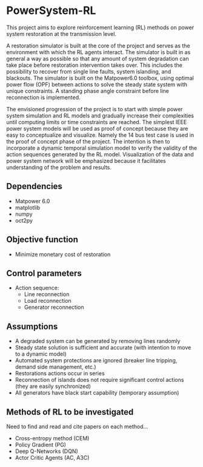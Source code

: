 # PowerSystem-RL #
This project aims to explore reinforcement learning (RL) methods on power system restoration at the transmission level.

A restoration simulator is built at the core of the project and serves as the environment with which the RL agents
interact.  The simulator is built in as general a way as possible so that any amount of system degradation can take place
before restoration intervention takes over.  This includes the possibility to recover from single line faults, system
islanding, and blackouts.  The simulator is built on the Matpower6.0 toolbox, using optimal power flow (OPF) between actions
to solve the steady state system with unique constraints.  A standing phase angle constraint before line reconnection
is implemented.

The envisioned progression of the project is to start with simple power system simulation
and RL models and gradually increase their complexities until computing limits or time constraints are
reached. The simplest IEEE power system models will be used as proof of concept because they are easy to conceptualize and visualize.
Namely the 14 bus test case is used in the proof of concept phase of the project.
The intention is then to incorporate a dynamic temporal simulation model to verify the validity of the action sequences
generated by the RL model. Visualization of the data and power system network will be emphasized because it facilitates
understanding of the problem and results.

## Dependencies ##
* Matpower 6.0
* matplotlib
* numpy
* oct2py

## Objective function ##
* Minimize monetary cost of restoration

## Control parameters ##
* Action sequence:
    * Line reconnection
    * Load reconnection
    * Generator reconnection

## Assumptions ##
* A degraded system can be generated by removing lines randomly
* Steady state solution is sufficient and accurate (with intention to move to a dynamic model)
* Automated system protections are ignored (breaker line tripping, demand side management, etc.)
* Restorations actions occur in series
* Reconnection of islands does not require significant control actions (they are easily synchronized)
* All generators have black start capability (temporary assumption)

## Methods of RL to be investigated ##
Need to find and read and cite papers on each method...
* Cross-entropy method (CEM)
* Policy Gradient (PG)
* Deep Q-Networks (DQN)
* Actor Critic Agents (AC, A3C)
